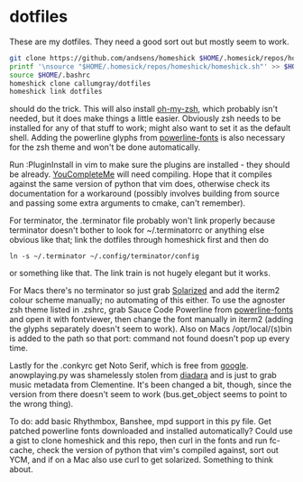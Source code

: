 dotfiles
========

These are my dotfiles. They need a good sort out but mostly seem to work. 

```bash
git clone https://github.com/andsens/homeshick $HOME/.homesick/repos/homeshick
printf '\nsource "$HOME/.homesick/repos/homeshick/homeshick.sh"' >> $HOME/.bashrc
source $HOME/.bashrc
homeshick clone callumgray/dotfiles
homeshick link dotfiles
```

should do the trick. This will also install [oh-my-zsh](http://github.com/robbyrussell/oh-my-zsh), which probably isn't needed, but it does make things a little easier. Obviously zsh needs to be installed for any of that stuff to work; might also want to set it as the default shell. Adding the powerline glyphs from [powerline-fonts](http://github.com/lokaltog/powerline-fonts) is also necessary for the zsh theme and won't be done automatically.

Run :PluginInstall in vim to make sure the plugins are installed - they should be already. [YouCompleteMe](https://github.com/Valloric/YouCompleteMe) will need compiling. Hope that it compiles against the same version of python that vim does, otherwise check its documentation for a workaround (possibly involves building from source and passing some extra arguments to cmake, can't remember).

For terminator, the .terminator file probably won't link properly because terminator doesn't bother to look for ~/.terminatorrc or anything else obvious like that; link the dotfiles through homeshick first and then do 

`ln -s ~/.terminator ~/.config/terminator/config`

or something like that. The link train is not hugely elegant but it works.

For Macs there's no terminator so just grab [Solarized](http://ethanschoonover.com/solarized) and add the iterm2 colour scheme manually; no automating of this either. To use the agnoster zsh theme listed in .zshrc, grab Sauce Code Powerline from [powerline-fonts](http://github.com/lokaltog/powerline-fonts) and open it with fontviewer, then change the font manually in iterm2 (adding the glyphs separately doesn't seem to work). Also on Macs /opt/local/(s)bin is added to the path so that port: command not found doesn't pop up every time.

Lastly for the .conkyrc get Noto Serif, which is free from [google](http://google.com/fonts). anowplaying.py was shamelessly stolen from [diadara](http://github.com/diadara/conky-clementine) and is just to grab music metadata from Clementine. It's been changed a bit, though, since the version from there doesn't seem to work (bus.get_object seems to point to the wrong thing).

To do: add basic Rhythmbox, Banshee, mpd support in this py file. Get patched powerline fonts downloaded and installed automatically? Could use a gist to clone homeshick and this repo, then curl in the fonts and run fc-cache, check the version of python that vim's compiled against, sort out YCM, and if on a Mac also use curl to get solarized. Something to think about.
